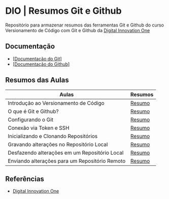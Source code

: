 # DIO | Resumos Git e Github

Repositório para armazenar resumos das ferramentas Git e Github do curso Versionamento de Código com Git e Github da [Digital Innovation One](https://www.dio.me/)

## Documentação 

- [[Documentação do Git]](https://git-scm.com/doc)
- [[Documentação do Github]](https://docs.github.com/)

## Resumos das Aulas

| Aulas                                    | Resumos    |
| ---------------------------------------- | ---------- |
| Introdução ao Versionamento de Código    | [Resumo](https://github.com/vToshio/dio-git-github/blob/main/resumos/aula-01.md) |
| O que é Git e Github?                    | [Resumo](https://github.com/vToshio/dio-git-github/blob/main/resumos/aula-02.md) |
| Configurando o Git   | [Resumo](https://github.com/vToshio/dio-git-github/blob/main/resumos/Configura%C3%A7%C3%A3o%20do%20Git.md) |
| Conexão via Token e SSH    | [Resumo](https://github.com/vToshio/dio-git-github/blob/main/resumos/Acesso%20ao%20Github%20via%20GIT.md) |
| Inicializando e Clonando Repositórios    | [Resumo](https://github.com/vToshio/dio-git-github/blob/main/resumos/aula-03.md) |
| Gravando alterações no Repositório Local | [Resumo](https://github.com/vToshio/dio-git-github/blob/main/resumos/aula-04.md)|
| Desfazendo alterações em um Repositório Local | [Resumo](https://github.com/vToshio/dio-git-github/blob/main/resumos/aula-05.md)|
| Enviando alterações para um Repositório Remoto | [Resumo](https://github.com/vToshio/dio-git-github/blob/main/resumos/aula-06.md)|


## Referências

- [Digital Innovation One](https://www.dio.me/)
